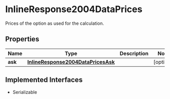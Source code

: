 

# InlineResponse2004DataPrices

Prices of the option as used for the calculation.

## Properties

Name | Type | Description | Notes
------------ | ------------- | ------------- | -------------
**ask** | [**InlineResponse2004DataPricesAsk**](InlineResponse2004DataPricesAsk.md) |  |  [optional]


## Implemented Interfaces

* Serializable


